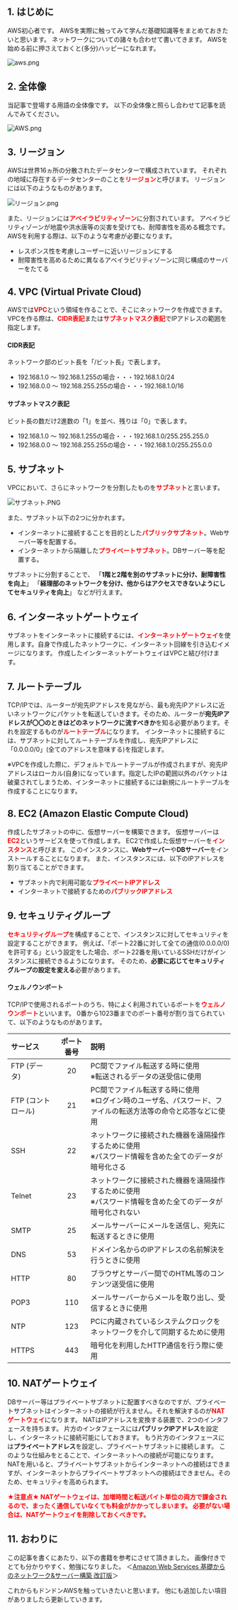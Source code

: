 ## 1. はじめに
AWS初心者です。
AWSを実際に触ってみて学んだ基礎知識等をまとめておきたいと思います。
ネットワークについての諸々も合わせて書いてきます。
AWSを始める前に押さえておくと(多分)ハッピーになれます。


![aws.png](https://qiita-image-store.s3.amazonaws.com/0/247638/2950cf79-e0e3-086a-3226-5254a346fffe.png)

## 2. 全体像

当記事で登場する用語の全体像です。
以下の全体像と照らし合わせて記事を読んでみてください。

![AWS.png](https://qiita-image-store.s3.amazonaws.com/0/247638/6449b838-3c3c-255b-57a6-635dd65ff0d2.png)

## 3. リージョン

AWSは世界16ヵ所の分散されたデータセンターで構成されています。
それぞれの地域に存在するデータセンターのことを<font color="red">**リージョン**</font>と呼びます。
リージョンには以下のようなものがあります。

![リージョン.png](https://qiita-image-store.s3.amazonaws.com/0/247638/b865abb9-7d6c-781c-1a06-cfa68a57652d.png)

また、リージョンには<font color="red">**アベイラビリティゾーン**</font>に分割されています。
アベイラビリティゾーンが地震や洪水唐等の災害を受けても、耐障害性を高める概念です。
AWSを利用する際は、以下のような考慮が必要になります。

- レスポンス性を考慮しユーザーに近いリージョンにする
- 耐障害性を高めるために異なるアベイラビリティゾーンに同じ構成のサーバーをたてる

## 4. VPC (Virtual Private Cloud)

AWSでは<font color="red">**VPC**</font>という領域を作ることで、そこにネットワークを作成できます。
VPCを作る際は、<font color="red">**CIDR表記**</font>または<font color="red">**サブネットマスク表記**</font>でIPアドレスの範囲を指定します。

#### CIDR表記
ネットワーク部のビット長を「/ビット長」で表します。

- 192.168.1.0 ～ 192.168.1.255の場合・・・192.168.1.0/24
- 192.168.0.0 ～ 192.168.255.255の場合・・・192.168.1.0/16

#### サブネットマスク表記
ビット長の数だけ2進数の「1」を並べ、残りは「0」で表します。

- 192.168.1.0 ～ 192.168.1.255の場合・・・192.168.1.0/255.255.255.0
- 192.168.0.0 ～ 192.168.255.255の場合・・・192.168.1.0/255.255.0.0

## 5. サブネット

VPCにおいて、さらにネットワークを分割したものを<font color="red">**サブネット**</font>と言います。

![サブネット.PNG](https://qiita-image-store.s3.amazonaws.com/0/247638/c0d788e7-8fbc-d1b8-0054-554b328e4e23.png)

また、サブネット以下の2つに分かれます。

- インターネットに接続することを目的とした<font color="red">**パブリックサブネット**</font>。Webサーバー等を配置する。
- インターネットから隔離した<font color="red">**プライベートサブネット**</font>。DBサーバー等を配置する。

サブネットに分割することで、
「**1階と2階を別のサブネットに分け、耐障害性を向上**」
「**経理部のネットワークを分け、他からはアクセスできないようにしてセキュリティを向上**」
などが行えます。


## 6. インターネットゲートウェイ

サブネットをインターネットに接続するには、<font color="red">**インターネットゲートウェイ**</font>を使用します。自身で作成したネットワークに、インターネット回線を引き込むイメージになります。
作成したインターネットゲートウェイはVPCと結び付けます。

## 7. ルートテーブル

TCP/IPでは、ルーターが宛先IPアドレスを見ながら、最も宛先IPアドレスに近いネットワークにパケットを転送していきます。そのため、ルーターが**宛先IPアドレスが〇〇のときはどのネットワークに流すべきか**を知る必要があります。それを設定するものが<font color="red">**ルートテーブル**</font>になります。
インターネットに接続するには、サブネットに対してルートテーブルを作成し、宛先IPアドレスに「0.0.0.0/0」(全てのアドレスを意味する)を指定します。

※VPCを作成した際に、デフォルトでルートテーブルが作成されますが、宛先IPアドレスはローカル(自身)になっています。指定したIPの範囲以外のパケットは破棄されてしまうため、インターネットに接続するには新規にルートテーブルを作成することになります。

## 8. EC2 (Amazon Elastic Compute Cloud)

作成したサブネットの中に、仮想サーバーを構築できます。
仮想サーバーは<font color="red">**EC2**</font>というサービスを使って作成します。
EC2で作成した仮想サーバーを<font color="red">**インスタンス**</font>と呼びます。
このインスタンスに、**Webサーバー**や**DBサーバー**をインストールすることになります。
また、インスタンスには、以下のIPアドレスを割り当てることができます。

- サブネット内で利用可能な<font color="red">**プライベートIPアドレス**</font>
- インターネットで接続するための<font color="red">**パブリックIPアドレス**</font>

## 9. セキュリティグループ

<font color="red">**セキュリティグループ**</font>を構成することで、インスタンスに対してセキュリティを設定することができます。
例えば、「ポート22番に対して全ての通信(0.0.0.0/0)を許可する」という設定をした場合、ポート22番を用いているSSHだけがインスタンスに接続できるようになります。
そのため、**必要に応じてセキュリティグループの設定を変える**必要があります。


#### ウェルノウンポート

TCP/IPで使用されるポートのうち、特によく利用されているポートを<font color="red">**ウェルノウンポート**</font>といいます。
0番から1023番までのポート番号が割り当てられていて、以下のようなものがあります。

|サービス           |ポート番号|説明|
|:------------------|:--------:|:---|
|FTP (データ)       |20        |PC間でファイル転送する時に使用<br>※転送されるデータの送受信に使用|
|FTP (コントロール) |21        |PC間でファイル転送する時に使用<br>※ログイン時のユーザ名、パスワード、ファイルの転送方法等の命令と応答などに使用|
|SSH                |22        |ネットワークに接続された機器を遠隔操作するために使用<br>※パスワード情報を含めた全てのデータが暗号化さる|
|Telnet             |23        |ネットワークに接続された機器を遠隔操作するために使用<br>※パスワード情報を含めた全てのデータが暗号化されない|
|SMTP               |25        |メールサーバーにメールを送信し、宛先に転送するときに使用|
|DNS                |53        |ドメイン名からのIPアドレスの名前解決を行うときに使用|
|HTTP               |80        |ブラウザとサーバー間でのHTML等のコンテンツ送受信に使用|
|POP3               |110       |メールサーバーからメールを取り出し、受信するときに使用|
|NTP                |123       |PCに内蔵されているシステムクロックをネットワークを介して同期するために使用|
|HTTPS              |443       |暗号化を利用したHTTP通信を行う際に使用|

## 10. NATゲートウェイ

DBサーバー等はプライベートサブネットに配置すべきなのですが、プライベートサブネットはインターネットの接続が行えません。それを解決するのが<font color="red">**NATゲートウェイ**</font>になります。
NATはIPアドレスを変換する装置で、2つのインタフェースを持ちます。
片方のインタフェースには**パブリックIPアドレス**を設定し、インターネットに接続可能にしておきます。
もう片方のインタフェースには**プライベートアドレス**を設定し、プライベートサブネットに接続します。
このような仕組みをとることで、インターネットへの接続が可能になります。
NATを用いると、プライベートサブネットからインターネットへの接続はできますが、インターネットからプライベートサブネットへの接続はできません。そのため、セキュリティを高められます。

<font color="red">**★注意点★
NATゲートウェイは、加増時間と転送バイト単位の両方で課金されるので、まったく通信していなくても料金がかかってしまいます。
必要がない場合は、NATゲートウェイを削除しておくべきです。**</font>

## 11. おわりに

この記事を書くにあたり、以下の書籍を参考にさせて頂きました。
画像付きでとても分かりやすく、勉強になりました。
＜[Amazon Web Services 基礎からのネットワーク&サーバー構築 改訂版](https://www.amazon.co.jp/Amazon-Web-Services-%E5%9F%BA%E7%A4%8E%E3%81%8B%E3%82%89%E3%81%AE%E3%83%8D%E3%83%83%E3%83%88%E3%83%AF%E3%83%BC%E3%82%AF-%E3%82%B5%E3%83%BC%E3%83%90%E3%83%BC%E6%A7%8B%E7%AF%89/dp/4822237443)＞

これからもドンドンAWSを触っていきたいと思います。
他にも追加したい項目がありましたら更新していきます。
